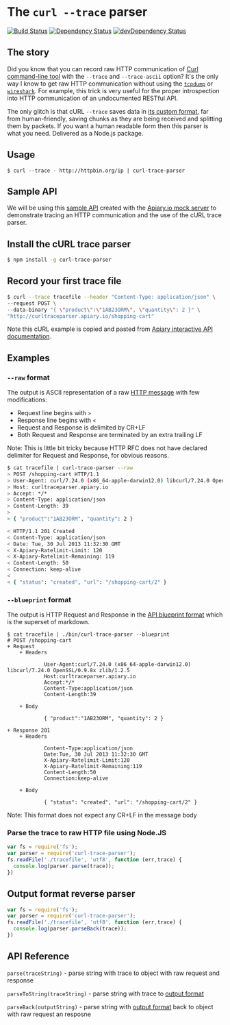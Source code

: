 # The `curl --trace` parser

[![Build Status](https://travis-ci.org/apiaryio/curl-trace-parser.png)](https://travis-ci.org/apiaryio/curl-trace-parser)
[![Dependency Status](https://david-dm.org/apiaryio/curl-trace-parser.png)](https://david-dm.org/apiaryio/curl-trace-parser)
[![devDependency Status](https://david-dm.org/apiaryio/curl-trace-parser/dev-status.png)](https://david-dm.org/apiaryio/curl-trace-parser#info=devDependencies)


## The story

Did you know that you can record raw HTTP communication of [Curl command-line tool](http://curl.haxx.se/docs/manpage.html) with the `--trace` and `--trace-ascii` option? It's the only way I know to get raw HTTP communication without using the [`tcpdump`](http://www.tcpdump.org/) or [`wireshark`](http://www.wireshark.org/). 
For example, this trick is very useful for the proper introspection into HTTP communication of an undocumented RESTful API.

The only glitch is that cURL `--trace` saves data in [its custom format][gist], far from human-friendly, saving chunks as they are being received and splitting them by packets. If you want a human readable form then this parser is what you need. Delivered as a Node.js package. 

[gist]: https://gist.github.com/netmilk/6048533

## Usage

```
$ curl --trace - http://httpbin.org/ip | curl-trace-parser
```

## Sample API

We will be using this [sample API][apiarydoc] created with the [Apiary.io mock server](http://apiary.io) to demonstrate tracing an HTTP communication and the use of the cURL trace parser.

[apiarydoc]: http://docs.curltraceparser.apiary.io/

## Install the cURL trace parser

```bash
$ npm install -g curl-trace-parser
```

## Record your first trace file
    
```bash
$ curl --trace tracefile --header "Content-Type: application/json" \
--request POST \
--data-binary "{ \"product\":\"1AB23ORM\", \"quantity\": 2 }" \
"http://curltraceparser.apiary.io/shopping-cart"
```

Note this cURL example is copied and pasted from [Apiary interactive API documentation][example].

[example]: http://docs.curltraceparser.apiary.io/#get-%2Fshopping-cart

## Examples

### `--raw` format

The output is ASCII representation of a raw [HTTP message][message] with few modifications:

- Request line begins with `> `
- Response line begins with `< `
- Request and Response is delimited by CR+LF
- Both Request and Response are terminated by an extra trailing LF

Note: This is little bit tricky because HTTP RFC does not have declared delimiter for Request and Response, for obvious reasons. 

```bash
$ cat tracefile | curl-trace-parser --raw
> POST /shopping-cart HTTP/1.1
> User-Agent: curl/7.24.0 (x86_64-apple-darwin12.0) libcurl/7.24.0 OpenSSL/0.9.8x zlib/1.2.5
> Host: curltraceparser.apiary.io
> Accept: */*
> Content-Type: application/json
> Content-Length: 39
>
> { "product":"1AB23ORM", "quantity": 2 }

< HTTP/1.1 201 Created
< Content-Type: application/json
< Date: Tue, 30 Jul 2013 11:32:30 GMT
< X-Apiary-Ratelimit-Limit: 120
< X-Apiary-Ratelimit-Remaining: 119
< Content-Length: 50
< Connection: keep-alive
<
< { "status": "created", "url": "/shopping-cart/2" }
```

### `--blueprint` format

The output is HTTP Request and Response in the [API blueprint format](http://apiblueprint.org) which is the superset of markdown.

```
$ cat tracefile | ./bin/curl-trace-parser --blueprint
# POST /shopping-cart
+ Request
    + Headers

            User-Agent:curl/7.24.0 (x86_64-apple-darwin12.0) libcurl/7.24.0 OpenSSL/0.9.8x zlib/1.2.5
            Host:curltraceparser.apiary.io
            Accept:*/*
            Content-Type:application/json
            Content-Length:39

    + Body

            { "product":"1AB23ORM", "quantity": 2 }

+ Response 201
    + Headers

            Content-Type:application/json
            Date:Tue, 30 Jul 2013 11:32:30 GMT
            X-Apiary-Ratelimit-Limit:120
            X-Apiary-Ratelimit-Remaining:119
            Content-Length:50
            Connection:keep-alive

    + Body

            { "status": "created", "url": "/shopping-cart/2" }

```

Note: This format does not expect any CR+LF in the message body

### Parse the trace to raw HTTP file using Node.JS

```javascript
var fs = require('fs');
var parser = require('curl-trace-parser');
fs.readFile('./tracefile', 'utf8', function (err,trace) {
  console.log(parser.parse(trace));
})
```

## Output format reverse parser 

```javascript
var fs = require('fs');
var parser = require('curl-trace-parser');
fs.readFile('./tracefile', 'utf8', function (err,trace) {
  console.log(parser.parseBack(trace));
})
```

## API Reference

`parse(traceString)` - parse string with trace to object with raw request and response

`parseToString(traceString)` - parse string with trace to [output format]

`parseBack(outputString)` - parse string with [output format] back to object with raw request an resposne 


[output format]: https://github.com/apiaryio/curl-trace-parser#output-format
[message]: http://www.w3.org/Protocols/rfc2616/rfc2616-sec4.html

